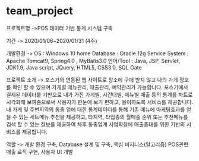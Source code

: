 # team_project


프로젝트명
->POS 데이터 기반 통계 시스템 구축

기간
-> 2020/01/06~2020/01/31 (4주)

개발환경
-> OS : Windows 10 home
  Database : Oracle 12g
  Service System : Apache Tomcat9, Spring4.0 , MyBatis3.0
  언어/Tool : Java, JSP, Servlet, JDK1.9, Java script, JQuery, HTML5, CSS3.0, SQL Gate

프로젝트 소개
-> 포스기와 연동된 웹 사이트로 장소에 구애 받지 않고 나의 가게 정보를 확인 할 수 있으며 가게별 메뉴관리, 매출관리, 예약관리가 가능합니다. 
포스기에서 결제된 데이터를 기반으로 내가 가진 가게별, 시간대별, 메뉴별 매출 등의 통계를 차트로 시각화해 보여줌으로써 사용자가 한눈에 보기 편하고, 용이하도록 서비스를 제공합니다.
내 가게 및 주변지역의 동종 업에 대한 통계데이터를 통해 기존 메뉴에 마케팅효과를 얻을 수 있는 세트메뉴 추천을 제공하고, 타지역, 타업종의 월매출 순위 또는 추천메뉴를 검색 할 수 있는 정보를 제공하여 차후 동종업계 사업확장에 매출증대를 위한 기반의 서비스를 제공합니다.

역할
-> 개발 환경 구축, Database 설계 및 구축, 핵심 비지니스(알고리즘) POS관련 매출 로직 구현, 사용자 UI 개발
